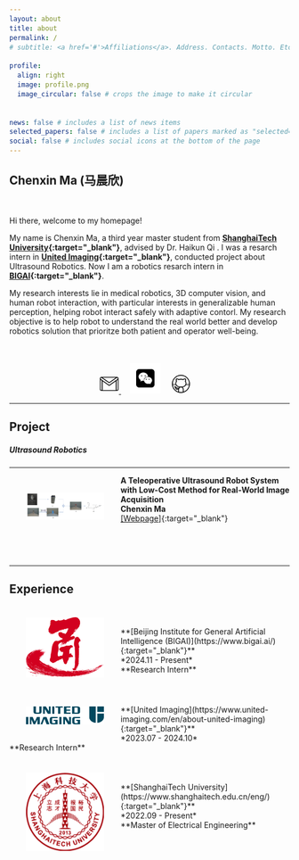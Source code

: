 ```yaml
---
layout: about
title: about
permalink: /
# subtitle: <a href='#'>Affiliations</a>. Address. Contacts. Motto. Etc.

profile:
  align: right
  image: profile.png
  image_circular: false # crops the image to make it circular


news: false # includes a list of news items
selected_papers: false # includes a list of papers marked as "selected={true}"
social: false # includes social icons at the bottom of the page
---
```


## **Chenxin Ma** (马晨欣)

<p style="margin-bottom:1.3cm; margin-left: 0.5cm"> </p>

Hi there, welcome to my homepage!

My name is Chenxin Ma, a third year master student from **[ShanghaiTech University](https://www.shanghaitech.edu.cn/eng/){:target="_blank"}**, advised by Dr. Haikun Qi . I was a resarch intern in **[United Imaging](https://www.united-imaging.com/en/about-united-imaging){:target="_blank"}**, conducted project about Ultrasound Robotics. Now I am a robotics resarch intern in **[BIGAI](https://www.bigai.ai/){:target="_blank"}**.

My research interests lie in medical robotics, 3D computer vision, and human robot interaction, with particular interests in generalizable human perception, helping robot interact safely with adaptive contorl. My research objective is to help robot to understand the real world better and develop robotics solution that prioritze both patient and operator well-being.


<p style="margin-bottom:1.3cm; margin-left: 1.5cm"> </p>


<center>
  <a href = "mailto:machx2022@shanghaitech.eud.cn" target="_blank"> 
  <img src="assets/img/platform_icon/email.gif" width="35" target="_blank"> </a>  &nbsp;&nbsp;&nbsp;
  <a href = "assets/img/wechat_QR.png" target="_blank"> 
  <img src="assets/img/platform_icon/Wechat_1.gif" width="55" target="_blank"></a>   &nbsp;&nbsp;&nbsp;
  <a href = "https://github.com/ChenxMa" target="_blank">
  <img src="assets/img/platform_icon/github.gif" width="35" target="_blank"></a> &nbsp;&nbsp;&nbsp;
</center>


---------

## Project


##### **Ultrasound Robotics**
---

<img src="assets/img/projects/diagram.png"  width="140"  align="left" hspace="30" vspace=30 />

**A Teleoperative Ultrasound Robot System with Low-Cost Method for Real-World Image Acquisition** <br />
<b>Chenxin Ma</b> <br />
[[Webpage]](blog/2024/project){:target="_blank"}
<p style="margin-bottom:2.0cm; margin-left: 1.5cm"> </p>


---------

## Experience
<p style="margin-bottom:1.0cm; margin-left: 1.5cm"> </p>
<img src="assets/img/experience/Bigai.png"  width="140"  align="left" hspace="30" vspace=0 />
<br />**[Beijing Institute for General Artificial Intelligence (BIGAI)](https://www.bigai.ai/){:target="_blank"}**<br />
*2024.11 - Present*<br />
**Research Intern** <br />



<p style="margin-bottom:1.0cm; margin-left: 1.5cm"> </p>
<img src="assets/img/experience/UIH_logo-en.png"  width="140"  align="left" hspace="30" vspace=20 />
<br />**[United Imaging](https://www.united-imaging.com/en/about-united-imaging){:target="_blank"}**<br />
*2023.07 - 2024.10*<br />
**Research Intern** <br />


<p style="margin-bottom:1.0cm; margin-left: 1.5cm"> </p>
<img src="assets/img/experience/Shanghaitech.png"  width="140"  align="left" hspace="30" vspace=0 />
<br />**[ShanghaiTech University](https://www.shanghaitech.edu.cn/eng/){:target="_blank"}**<br />
*2022.09 - Present*<br />
**Master of Electrical Engineering** <br />

